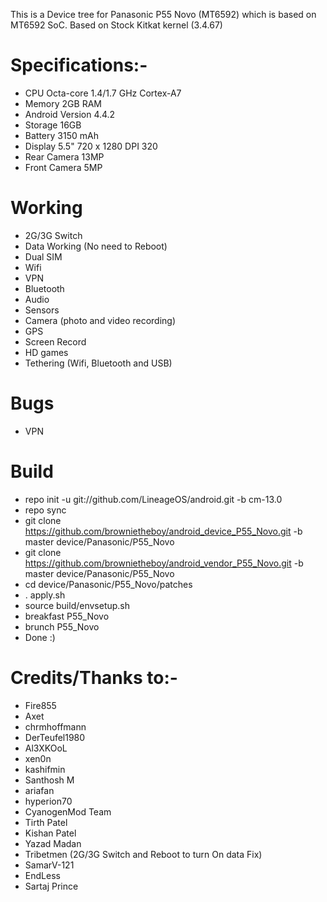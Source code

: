 This is a Device tree for Panasonic P55 Novo (MT6592) which is based on MT6592 SoC.
Based on Stock Kitkat kernel (3.4.67)


# Specifications:-
   * CPU	Octa-core 1.4/1.7 GHz Cortex-A7 
   * Memory	2GB RAM
   * Android Version 4.4.2 
   * Storage	16GB
   * Battery	3150 mAh
   * Display	5.5" 720 x 1280 DPI 320
   * Rear Camera	13MP
   * Front Camera	5MP


# Working
  * 2G/3G Switch
  * Data Working (No need to Reboot)
  * Dual SIM
  * Wifi
  * VPN
  * Bluetooth
  * Audio
  * Sensors
  * Camera (photo and video recording)
  * GPS
  * Screen Record
  * HD games
  * Tethering (Wifi, Bluetooth and USB)

# Bugs
  * VPN

# Build

  * repo init -u git://github.com/LineageOS/android.git -b cm-13.0
  * repo sync
  * git clone https://github.com/brownietheboy/android_device_P55_Novo.git -b master device/Panasonic/P55_Novo
  * git clone https://github.com/brownietheboy/android_vendor_P55_Novo.git -b master device/Panasonic/P55_Novo
  * cd device/Panasonic/P55_Novo/patches
  * . apply.sh 
  * source build/envsetup.sh
  * breakfast P55_Novo
  * brunch P55_Novo
  * Done :)
  
  # Credits/Thanks to:-
  * Fire855
  * Axet
  * chrmhoffmann
  * DerTeufel1980
  * Al3XKOoL
  * xen0n
  * kashifmin
  * Santhosh M
  * ariafan
  * hyperion70
  * CyanogenMod Team
  * Tirth Patel
  * Kishan Patel
  * Yazad Madan
  * Tribetmen (2G/3G Switch and Reboot to turn On data Fix)
  * SamarV-121
  * EndLess
  * Sartaj Prince
